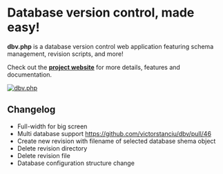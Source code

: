 Database version control, made easy!
=

**dbv.php** is a database version control web application featuring schema management, revision scripts, and more!

Check out the **[project website](http://dbv.vizuina.com)** for more details, features and documentation.

[![dbv.php](http://dbv.vizuina.com/img/screenshot-main.png)](http://dbv.vizuina.com)


Changelog
---
* Full-width for big screen
* Multi database support https://github.com/victorstanciu/dbv/pull/46
* Create new revision with filename of selected database shema object
* Delete revision directory
* Delete revision file
* Database configuration structure change
